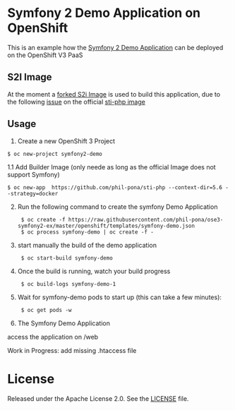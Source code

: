 # Symfony 2 Demo Application on OpenShift

This is an example how the [Symfony 2 Demo Application](https://github.com/symfony/symfony-demo) can be deployed on the OpenShift V3 PaaS

## S2I Image

At the moment a [forked S2i Image](https://github.com/phil-pona/sti-php) is used to build this application, due to the following [issue](https://github.com/openshift/sti-php/issues/73) on the official [sti-php image](https://github.com/openshift/sti-php)

## Usage



1. Create a new OpenShift 3 Project

```
$ oc new-project symfony2-demo
```

1.1 Add Builder Image (only neede as long as the official Image does not support Symfony)
```
$ oc new-app  https://github.com/phil-pona/sti-php --context-dir=5.6 --strategy=docker
```

2. Run the following command to create the symfony Demo Application

		$ oc create -f https://raw.githubusercontent.com/phil-pona/ose3-symfony2-ex/master/openshift/templates/symfony-demo.json
		$ oc process symfony-demo | oc create -f -

4. start manually the build of the demo application


		$ oc start-build symfony-demo


5. Once the build is running, watch your build progress  

		$ oc build-logs symfony-demo-1

6. Wait for symfony-demo pods to start up (this can take a few minutes):  

		$ oc get pods -w

7. The Symfony Demo Application 

access the application on <route>/web 

Work in Progress:
add missing .htaccess file




# License

Released under the Apache License 2.0. See the [LICENSE](https://github.com/phil-pona/ose3-symfony2-ex/blob/master/LICENSE) file.

